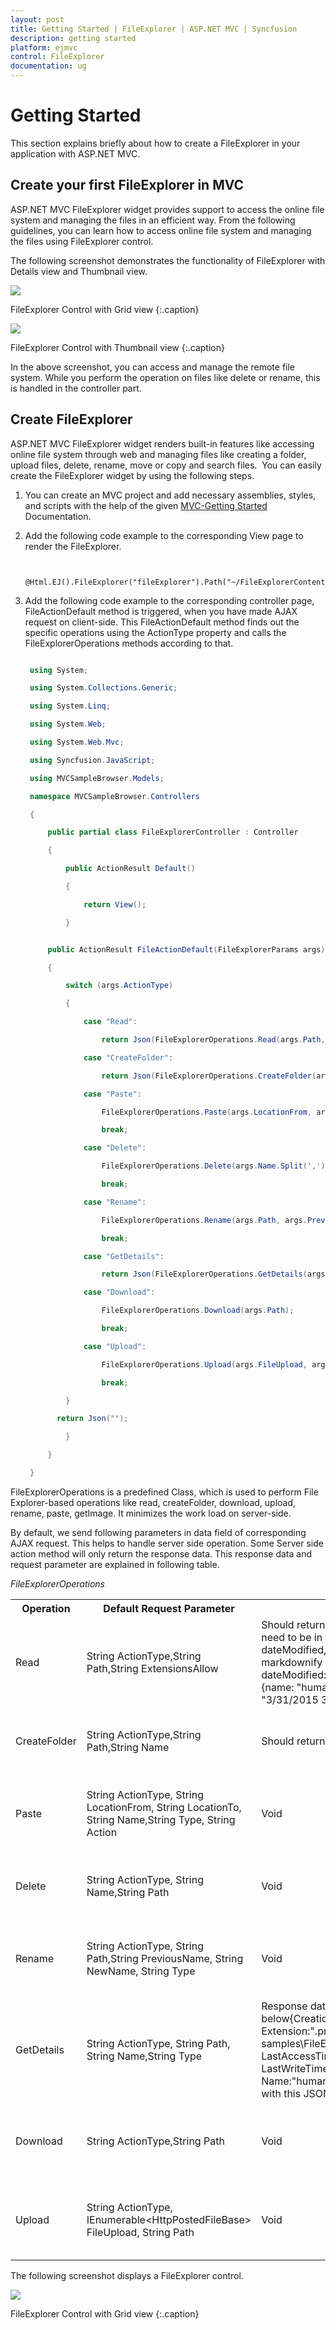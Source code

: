 ```yaml
---
layout: post
title: Getting Started | FileExplorer | ASP.NET MVC | Syncfusion
description: getting started
platform: ejmvc
control: FileExplorer
documentation: ug
---
```


# Getting Started

This section explains briefly about how to create a FileExplorer in your application with ASP.NET MVC.

## Create your first FileExplorer in MVC

ASP.NET MVC FileExplorer widget provides support to access the online file system and managing the files in an efficient way. From the following guidelines, you can learn how to access online file system and managing the files using FileExplorer control.

The following screenshot demonstrates the functionality of FileExplorer with Details view and Thumbnail view.

![](Getting-Started_images/Getting-Started_img1.png)

FileExplorer Control with Grid view
{:.caption}

![](Getting-Started_images/Getting-Started_img2.png)

FileExplorer Control with Thumbnail view
{:.caption}

In the above screenshot, you can access and manage the remote file system. While you perform the operation on files like delete or rename, this is handled in the controller part.

## Create FileExplorer

ASP.NET MVC FileExplorer widget renders built-in features like accessing online file system through web and managing files like creating a folder, upload files, delete, rename, move or copy and search files.  You can easily create the FileExplorer widget by using the following steps.

1. You can create an MVC project and add necessary assemblies, styles, and scripts with the help of the given [MVC-Getting Started](http://help.syncfusion.com/aspnetmvc/fileexplorer/getting-started) Documentation.
2. Add the following code example to the corresponding View page to render the FileExplorer.

   ~~~ cshtml

	@Html.EJ().FileExplorer("fileExplorer").Path("~/FileExplorerContent/").AjaxAction(@Url.Content("FileActionDefault"))

   ~~~
   

3. Add the following code example to the corresponding controller page, FileActionDefault method is triggered, when you have made AJAX request on client-side. This FileActionDefault method finds out the specific operations using the ActionType property and calls the FileExplorerOperations methods according to that.

   ~~~ csharp

	using System;

	using System.Collections.Generic;

	using System.Linq;

	using System.Web;

	using System.Web.Mvc;

	using Syncfusion.JavaScript;

	using MVCSampleBrowser.Models;

	namespace MVCSampleBrowser.Controllers

	{

		public partial class FileExplorerController : Controller

		{                

			public ActionResult Default()

			{

				return View();

			}


		public ActionResult FileActionDefault(FileExplorerParams args)

		{

			switch (args.ActionType)

			{	

				case "Read":

					return Json(FileExplorerOperations.Read(args.Path,args.ExtensionsAllow));

				case "CreateFolder":

					return Json(FileExplorerOperations.CreateFolder(args.Path, args.Name));

				case "Paste":

					FileExplorerOperations.Paste(args.LocationFrom, args.LocationTo, args.Name, args.Type, args.Action);

					break;

				case "Delete":

					FileExplorerOperations.Delete(args.Name.Split(','), args.Path);

					break;

				case "Rename":

					FileExplorerOperations.Rename(args.Path, args.PreviousName, args.NewName, args.Type);

					break;

				case "GetDetails":

					return Json(FileExplorerOperations.GetDetails(args.Path, args.Name, args.Type));

				case "Download":

					FileExplorerOperations.Download(args.Path);

					break;

				case "Upload":

					FileExplorerOperations.Upload(args.FileUpload, args.Path);

					break;

			}

		  return Json("");

			}

		}

	}
   
   ~~~
   


FileExplorerOperations is a predefined Class, which is used to perform File Explorer-based operations like read, createFolder, download, upload, rename, paste, getImage. It minimizes the work load on server-side. 

By default, we send following parameters in data field of corresponding AJAX request. This helps to handle server side operation. Some Server side action method will only return the response data. This response data and request parameter are explained in following table. 

_FileExplorerOperations_

<table>
<tr>
<th>
Operation</th><th>
Default Request Parameter</th><th>
Response data</th><th>
Details</th></tr>
<tr>
<td>
Read</td><td>
String ActionType,String Path,String ExtensionsAllow</td><td>
Should return data in array of JSON format and JSON fields need to be in following field names{{ '_“name, size, type, dateModified, hasChild”_' | markdownify }}{{ '_For example:_' | markdownify }}[{name: "7.png", type: "File", size: 11439, dateModified: "3/31/2015 3:16:38 PM", hasChild: false},{name: "human.png", type: "File", size: 11059, dateModified: "3/31/2015 3:16:35 PM", hasChild: false}]</td><td>
Read the data from the given path</td></tr>
<tr>
<td>
CreateFolder</td><td>
String ActionType,String Path,String Name</td><td>
Should return new folder name in string</td><td>
Create the new folder to given path</td></tr>
<tr>
<td>
Paste</td><td>
String ActionType, String LocationFrom, String LocationTo, String Name,String Type, String Action</td><td>
Void</td><td>
Paste the content from source to target place</td></tr>
<tr>
<td>
Delete</td><td>
String ActionType, String Name,String Path</td><td>
Void</td><td>
Delete the data from the given path</td></tr>
<tr>
<td>
Rename</td><td>
String ActionType, String Path,String PreviousName, String NewName, String Type</td><td>
Void</td><td>
Rename the file or folder from the given path</td></tr>
<tr>
<td>
GetDetails</td><td>
String ActionType, String Path, String Name,String Type</td><td>
Response data should be in JSON format like below{CreationTime:"4/28/2015 9:44:32 AM", Extension:".png", Format:"Archive", FullName:"F:\All samples\FileExplorer_Custom\FileExplorerContent\human.png", LastAccessTime:"4/28/2015 9:44:32 AM", LastWriteTime:"3/31/2015 3:16:35 PM", Length:11059, Name:"human.png"}Here you may add additional date fields with this JSON</td><td>
To get the details of the data from the given path</td></tr>
<tr>
<td>
Download</td><td>
String ActionType,String Path</td><td>
Void</td><td>
To download the data from the given path</td></tr>
<tr>
<td>
Upload</td><td>
String ActionType, IEnumerable&lt;HttpPostedFileBase&gt; FileUpload, String Path</td><td>
Void </td><td>
To upload the data from the given path</td></tr>
</table>


The following screenshot displays a FileExplorer control.

![](Getting-Started_images/Getting-Started_img3.png)

FileExplorer Control with Grid view
{:.caption}
